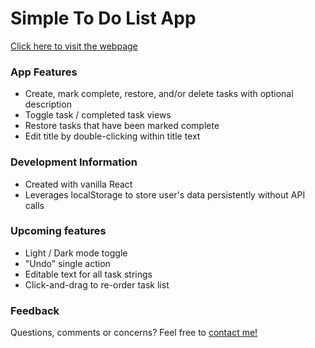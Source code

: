# Simple To Do List App

[Click here to visit the webpage](https://bathinjan.github.io/todo-app)

### App Features

- Create, mark complete, restore, and/or delete tasks with optional description
- Toggle task / completed task views
- Restore tasks that have been marked complete
- Edit title by double-clicking within title text

### Development Information

- Created with vanilla React
- Leverages localStorage to store user's data persistently without API calls

### Upcoming features

- Light / Dark mode toggle
- "Undo" single action
- Editable text for all task strings
- Click-and-drag to re-order task list

### Feedback

Questions, comments or concerns? Feel free to [contact me!](https://twitter.com/bathinjan_)
